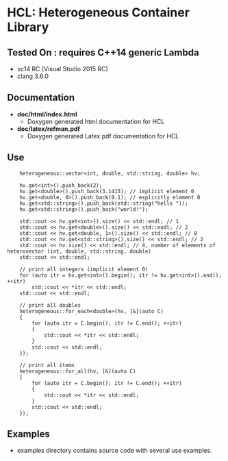 # HCL: Heterogeneous Container Library

## Tested On : requires C++14 generic Lambda
* vc14 RC (Visual Studio 2015 RC)
* clang 3.6.0


## Documentation

* **doc/html/index.html**
    * Doxygen generated html documentation for HCL
* **doc/latex/refman.pdf**
    * Doxygen generated Latex pdf documentation for HCL


## Use

		heterogeneous::vector<int, double, std::string, double> hv;

		hv.get<int>().push_back(2);
		hv.get<double>().push_back(3.1415); // implicit element 0
		hv.get<double, 0>().push_back(9.1); // explicitly element 0
		hv.get<std::string>().push_back(std::string("hello "));
		hv.get<std::string>().push_back("world!");

		std::cout << hv.get<int>().size() << std::endl; // 1
		std::cout << hv.get<double>().size() << std::endl; // 2
		std::cout << hv.get<double, 1>().size() << std::endl; // 0
		std::cout << hv.get<std::string>().size() << std::endl; // 2
		std::cout << hv.size() << std::endl; // 4, number of elements of heterovector (int, double, std::string, double)
		std::cout << std::endl;

		// print all integers (implicit element 0)
		for (auto itr = hv.get<int>().begin(); itr != hv.get<int>().end(); ++itr)
			std::cout << *itr << std::endl;
		std::cout << std::endl;

		// print all doubles
		heterogeneous::for_each<double>(hv, [&](auto C)
		{
			for (auto itr = C.begin(); itr != C.end(); ++itr)
			{
				std::cout << *itr << std::endl;
			}
			std::cout << std::endl;
		});

		// print all items
		heterogeneous::for_all(hv, [&](auto C)
		{
			for (auto itr = C.begin(); itr != C.end(); ++itr)
			{
				std::cout << *itr << std::endl;
			}
			std::cout << std::endl;
		});

## Examples
* examples directory contains source code with several use examples.